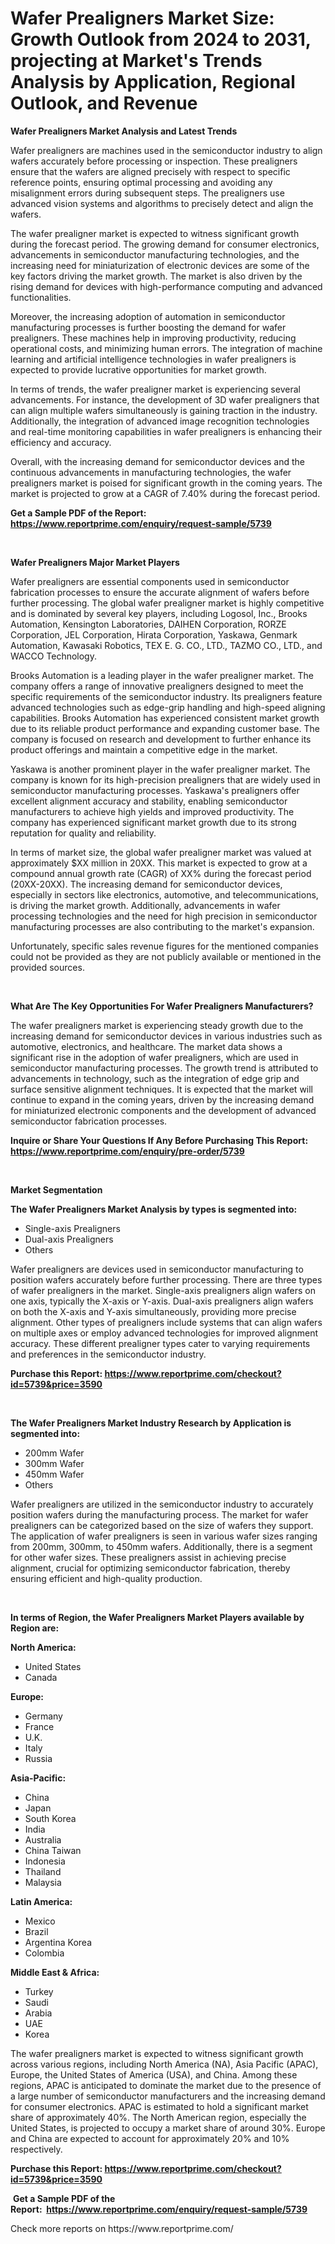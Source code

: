 <p><h1>Wafer Prealigners Market Size: Growth Outlook from 2024 to 2031, projecting at Market's Trends Analysis by Application, Regional Outlook, and Revenue</h1></p><p><strong>Wafer Prealigners Market Analysis and Latest Trends</strong></p>
<p><p>Wafer prealigners are machines used in the semiconductor industry to align wafers accurately before processing or inspection. These prealigners ensure that the wafers are aligned precisely with respect to specific reference points, ensuring optimal processing and avoiding any misalignment errors during subsequent steps. The prealigners use advanced vision systems and algorithms to precisely detect and align the wafers.</p><p>The wafer prealigner market is expected to witness significant growth during the forecast period. The growing demand for consumer electronics, advancements in semiconductor manufacturing technologies, and the increasing need for miniaturization of electronic devices are some of the key factors driving the market growth. The market is also driven by the rising demand for devices with high-performance computing and advanced functionalities.</p><p>Moreover, the increasing adoption of automation in semiconductor manufacturing processes is further boosting the demand for wafer prealigners. These machines help in improving productivity, reducing operational costs, and minimizing human errors. The integration of machine learning and artificial intelligence technologies in wafer prealigners is expected to provide lucrative opportunities for market growth.</p><p>In terms of trends, the wafer prealigner market is experiencing several advancements. For instance, the development of 3D wafer prealigners that can align multiple wafers simultaneously is gaining traction in the industry. Additionally, the integration of advanced image recognition technologies and real-time monitoring capabilities in wafer prealigners is enhancing their efficiency and accuracy.</p><p>Overall, with the increasing demand for semiconductor devices and the continuous advancements in manufacturing technologies, the wafer prealigners market is poised for significant growth in the coming years. The market is projected to grow at a CAGR of 7.40% during the forecast period.</p></p>
<p><strong>Get a Sample PDF of the Report:&nbsp; <a href="https://www.reportprime.com/enquiry/request-sample/5739">https://www.reportprime.com/enquiry/request-sample/5739</a></strong></p>
<p>&nbsp;</p>
<p><strong>Wafer Prealigners Major Market Players</strong></p>
<p><p>Wafer prealigners are essential components used in semiconductor fabrication processes to ensure the accurate alignment of wafers before further processing. The global wafer prealigner market is highly competitive and is dominated by several key players, including Logosol, Inc., Brooks Automation, Kensington Laboratories, DAIHEN Corporation, RORZE Corporation, JEL Corporation, Hirata Corporation, Yaskawa, Genmark Automation, Kawasaki Robotics, TEX E. G. CO., LTD., TAZMO CO., LTD., and WACCO Technology.</p><p>Brooks Automation is a leading player in the wafer prealigner market. The company offers a range of innovative prealigners designed to meet the specific requirements of the semiconductor industry. Its prealigners feature advanced technologies such as edge-grip handling and high-speed aligning capabilities. Brooks Automation has experienced consistent market growth due to its reliable product performance and expanding customer base. The company is focused on research and development to further enhance its product offerings and maintain a competitive edge in the market.</p><p>Yaskawa is another prominent player in the wafer prealigner market. The company is known for its high-precision prealigners that are widely used in semiconductor manufacturing processes. Yaskawa's prealigners offer excellent alignment accuracy and stability, enabling semiconductor manufacturers to achieve high yields and improved productivity. The company has experienced significant market growth due to its strong reputation for quality and reliability.</p><p>In terms of market size, the global wafer prealigner market was valued at approximately $XX million in 20XX. This market is expected to grow at a compound annual growth rate (CAGR) of XX% during the forecast period (20XX-20XX). The increasing demand for semiconductor devices, especially in sectors like electronics, automotive, and telecommunications, is driving the market growth. Additionally, advancements in wafer processing technologies and the need for high precision in semiconductor manufacturing processes are also contributing to the market's expansion.</p><p>Unfortunately, specific sales revenue figures for the mentioned companies could not be provided as they are not publicly available or mentioned in the provided sources.</p></p>
<p>&nbsp;</p>
<p><strong>What Are The Key Opportunities For Wafer Prealigners Manufacturers?</strong></p>
<p><p>The wafer prealigners market is experiencing steady growth due to the increasing demand for semiconductor devices in various industries such as automotive, electronics, and healthcare. The market data shows a significant rise in the adoption of wafer prealigners, which are used in semiconductor manufacturing processes. The growth trend is attributed to advancements in technology, such as the integration of edge grip and surface sensitive alignment techniques. It is expected that the market will continue to expand in the coming years, driven by the increasing demand for miniaturized electronic components and the development of advanced semiconductor fabrication processes.</p></p>
<p><strong>Inquire or Share Your Questions If Any Before Purchasing This Report: <a href="https://www.reportprime.com/enquiry/pre-order/5739">https://www.reportprime.com/enquiry/pre-order/5739</a></strong></p>
<p>&nbsp;</p>
<p><strong>Market Segmentation</strong></p>
<p><strong>The Wafer Prealigners Market Analysis by types is segmented into:</strong></p>
<p><ul><li>Single-axis Prealigners</li><li>Dual-axis Prealigners</li><li>Others</li></ul></p>
<p><p>Wafer prealigners are devices used in semiconductor manufacturing to position wafers accurately before further processing. There are three types of wafer prealigners in the market. Single-axis prealigners align wafers on one axis, typically the X-axis or Y-axis. Dual-axis prealigners align wafers on both the X-axis and Y-axis simultaneously, providing more precise alignment. Other types of prealigners include systems that can align wafers on multiple axes or employ advanced technologies for improved alignment accuracy. These different prealigner types cater to varying requirements and preferences in the semiconductor industry.</p></p>
<p><strong>Purchase this Report:&nbsp;<a href="https://www.reportprime.com/checkout?id=5739&price=3590">https://www.reportprime.com/checkout?id=5739&price=3590</a></strong></p>
<p>&nbsp;</p>
<p><strong>The Wafer Prealigners Market Industry Research by Application is segmented into:</strong></p>
<p><ul><li>200mm Wafer</li><li>300mm Wafer</li><li>450mm Wafer</li><li>Others</li></ul></p>
<p><p>Wafer prealigners are utilized in the semiconductor industry to accurately position wafers during the manufacturing process. The market for wafer prealigners can be categorized based on the size of wafers they support. The application of wafer prealigners is seen in various wafer sizes ranging from 200mm, 300mm, to 450mm wafers. Additionally, there is a segment for other wafer sizes. These prealigners assist in achieving precise alignment, crucial for optimizing semiconductor fabrication, thereby ensuring efficient and high-quality production.</p></p>
<p>&nbsp;</p>
<p><strong>In terms of Region, the Wafer Prealigners Market Players available by Region are:</strong></p>
<p>
    <p> <strong> North America: </strong>
        <ul>
            <li>United States</li>
            <li>Canada</li>
        </ul>
        </p> 
    <p> <strong> Europe: </strong>
        <ul>
            <li>Germany</li>
            <li>France</li>
            <li>U.K.</li>
            <li>Italy</li>
            <li>Russia</li>
        </ul>
        </p> 
    <p> <strong> Asia-Pacific: </strong>
        <ul>
            <li>China</li>
            <li>Japan</li>
            <li>South Korea</li>
            <li>India</li>
            <li>Australia</li>
            <li>China Taiwan</li>
            <li>Indonesia</li>
            <li>Thailand</li>
            <li>Malaysia</li>
        </ul>
        </p> 
    <p> <strong> Latin America: </strong>
        <ul>
            <li>Mexico</li>
            <li>Brazil</li>
            <li>Argentina Korea</li>
            <li>Colombia</li>
        </ul>
        </p> 
    <p> <strong> Middle East & Africa: </strong>
        <ul>
            <li>Turkey</li>
            <li>Saudi</li>
            <li>Arabia</li>
            <li>UAE</li>
            <li>Korea</li>
        </ul>
    </p>
    </p>
<p><p>The wafer prealigners market is expected to witness significant growth across various regions, including North America (NA), Asia Pacific (APAC), Europe, the United States of America (USA), and China. Among these regions, APAC is anticipated to dominate the market due to the presence of a large number of semiconductor manufacturers and the increasing demand for consumer electronics. APAC is estimated to hold a significant market share of approximately 40%. The North American region, especially the United States, is projected to occupy a market share of around 30%. Europe and China are expected to account for approximately 20% and 10% respectively.</p></p>
<p><strong>Purchase this Report: <a href="https://www.reportprime.com/checkout?id=5739&price=3590">https://www.reportprime.com/checkout?id=5739&price=3590</a></strong></p>
<p>&nbsp;<strong>Get a Sample PDF of the Report:&nbsp;&nbsp;<a href="https://www.reportprime.com/enquiry/request-sample/5739">https://www.reportprime.com/enquiry/request-sample/5739</a></strong></p>
<p><strong></strong></p>
<p>Check more reports on https://www.reportprime.com/</p>